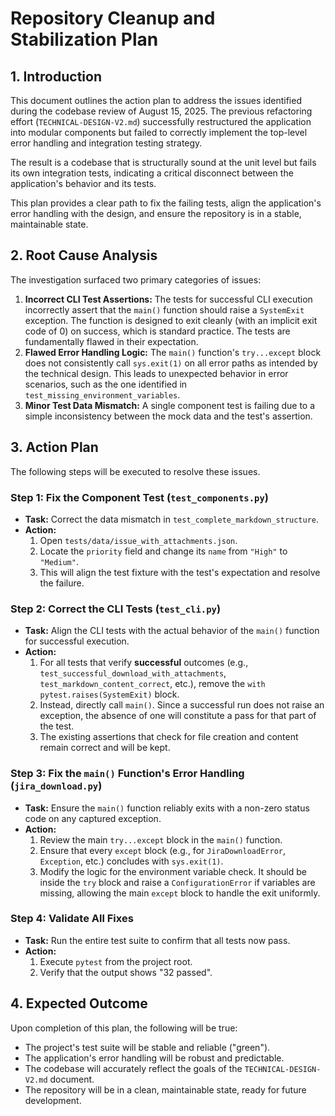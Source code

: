 # Repository Cleanup and Stabilization Plan

## 1. Introduction

This document outlines the action plan to address the issues identified during the codebase review of August 15, 2025. The previous refactoring effort (`TECHNICAL-DESIGN-V2.md`) successfully restructured the application into modular components but failed to correctly implement the top-level error handling and integration testing strategy.

The result is a codebase that is structurally sound at the unit level but fails its own integration tests, indicating a critical disconnect between the application's behavior and its tests.

This plan provides a clear path to fix the failing tests, align the application's error handling with the design, and ensure the repository is in a stable, maintainable state.

## 2. Root Cause Analysis

The investigation surfaced two primary categories of issues:

1.  **Incorrect CLI Test Assertions:** The tests for successful CLI execution incorrectly assert that the `main()` function should raise a `SystemExit` exception. The function is designed to exit cleanly (with an implicit exit code of 0) on success, which is standard practice. The tests are fundamentally flawed in their expectation.
2.  **Flawed Error Handling Logic:** The `main()` function's `try...except` block does not consistently call `sys.exit(1)` on all error paths as intended by the technical design. This leads to unexpected behavior in error scenarios, such as the one identified in `test_missing_environment_variables`.
3.  **Minor Test Data Mismatch:** A single component test is failing due to a simple inconsistency between the mock data and the test's assertion.

## 3. Action Plan

The following steps will be executed to resolve these issues.

### Step 1: Fix the Component Test (`test_components.py`)

-   **Task:** Correct the data mismatch in `test_complete_markdown_structure`.
-   **Action:**
    1.  Open `tests/data/issue_with_attachments.json`.
    2.  Locate the `priority` field and change its `name` from `"High"` to `"Medium"`.
    3.  This will align the test fixture with the test's expectation and resolve the failure.

### Step 2: Correct the CLI Tests (`test_cli.py`)

-   **Task:** Align the CLI tests with the actual behavior of the `main()` function for successful execution.
-   **Action:**
    1.  For all tests that verify **successful** outcomes (e.g., `test_successful_download_with_attachments`, `test_markdown_content_correct`, etc.), remove the `with pytest.raises(SystemExit)` block.
    2.  Instead, directly call `main()`. Since a successful run does not raise an exception, the absence of one will constitute a pass for that part of the test.
    3.  The existing assertions that check for file creation and content remain correct and will be kept.

### Step 3: Fix the `main()` Function's Error Handling (`jira_download.py`)

-   **Task:** Ensure the `main()` function reliably exits with a non-zero status code on any captured exception.
-   **Action:**
    1.  Review the main `try...except` block in the `main()` function.
    2.  Ensure that every `except` block (e.g., for `JiraDownloadError`, `Exception`, etc.) concludes with `sys.exit(1)`.
    3.  Modify the logic for the environment variable check. It should be inside the `try` block and raise a `ConfigurationError` if variables are missing, allowing the main `except` block to handle the exit uniformly.

### Step 4: Validate All Fixes

-   **Task:** Run the entire test suite to confirm that all tests now pass.
-   **Action:**
    1.  Execute `pytest` from the project root.
    2.  Verify that the output shows "32 passed".

## 4. Expected Outcome

Upon completion of this plan, the following will be true:

-   The project's test suite will be stable and reliable ("green").
-   The application's error handling will be robust and predictable.
-   The codebase will accurately reflect the goals of the `TECHNICAL-DESIGN-V2.md` document.
-   The repository will be in a clean, maintainable state, ready for future development.
